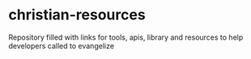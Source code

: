 # christian-resources
Repository filled with links for tools, apis, library and resources to help developers called to evangelize
